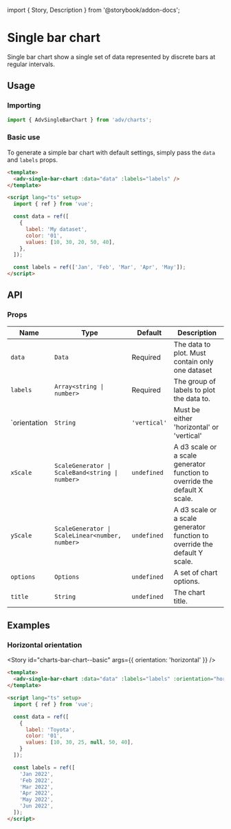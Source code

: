 import { Story, Description } from '@storybook/addon-docs';

# Single bar chart

Single bar chart show a single set of data represented by discrete bars at regular intervals.

<Story id="charts-bar-chart--basic" />

## Usage

### Importing

```ts
import { AdvSingleBarChart } from 'adv/charts';
```

### Basic use

To generate a simple bar chart with default settings, simply pass the `data` and `labels` props.

```html
<template>
  <adv-single-bar-chart :data="data" :labels="labels" />
</template>

<script lang="ts" setup>
  import { ref } from 'vue';

  const data = ref([
    {
      label: 'My dataset',
      color: '01',
      values: [10, 30, 20, 50, 40],
    },
  ]);

  const labels = ref(['Jan', 'Feb', 'Mar', 'Apr', 'May']);
</script>
```

## API

### Props

| Name          | Type                                            | Default         | Description                                                               |
| ------------- | ----------------------------------------------- | --------------- | ------------------------------------------------------------------------- |
| `data`        | `Data`                                          | Required        | The data to plot. Must contain only one dataset                           |
| `labels`      | `Array<string \| number>`                       | Required        | The group of labels to plot the data to.                                  |
| `orientation  | `String`                                        | `'vertical'`    | Must be either 'horizontal' or 'vertical'                                 |
| `xScale`      | `ScaleGenerator \| ScaleBand<string \| number>` | `undefined`     | A d3 scale or a scale generator function to override the default X scale. |
| `yScale`      | `ScaleGenerator \| ScaleLinear<number, number>` | `undefined`     | A d3 scale or a scale generator function to override the default Y scale. |
| `options`     | `Options`                                       | `undefined`     | A set of chart options.                                                   |
| `title`       | `String`                                        | `undefined`     | The chart title.                                                          |

## Examples

### Horizontal orientation

<Story
  id="charts-bar-chart--basic"
  args={{ orientation: 'horizontal' }}
/>

```html
<template>
  <adv-single-bar-chart :data="data" :labels="labels" :orientation="horizontal" />
</template>

<script lang="ts" setup>
  import { ref } from 'vue';

  const data = ref([
    {
      label: 'Toyota',
      color: '01',
      values: [10, 30, 25, null, 50, 40],
    }
  ]);

  const labels = ref([
    'Jan 2022',
    'Feb 2022',
    'Mar 2022',
    'Apr 2022',
    'May 2022',
    'Jun 2022',
  ]);
</script>
```
